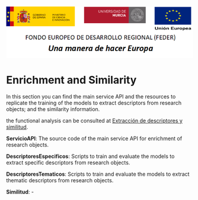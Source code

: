 ![](../../Docs/media/CabeceraDocumentosMD.png)

# Enrichment and Similarity

In this section you can find the main service API and the resources to replicate the training of the models to extract descriptors from research objects; and the similarity information.

the functional analysis can be consulted at [Extracción de descriptores y similitud](https://confluence.um.es/confluence/pages/viewpage.action?pageId=397534608).

**ServicioAPI**: The source code of the main service API for enrichment of research objects.

**DescriptoresEspecificos**: Scripts to train and evaluate the models to extract specific descriptors from research objects.

**DescriptoresTematicos**: Scripts to train and evaluate the models to extract thematic descriptors from research objects.

**Similitud**: -
